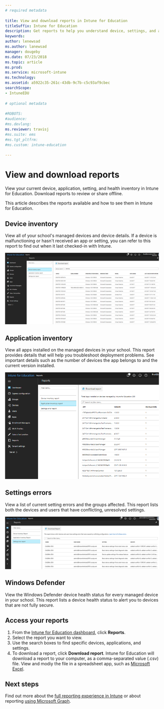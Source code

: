 ```yaml
---
# required metadata

title: View and download reports in Intune for Education 
titleSuffix: Intune for Education
description: Get reports to help you understand device, settings, and application activity in Intune for Education.
keywords:
author: lenewsad
ms.author: lanewsad
manager: dougeby
ms.date: 07/23/2018
ms.topic: article
ms.prod:
ms.service: microsoft-intune
ms.technology:
ms.assetid: a5922c35-261c-43db-9c7b-c5c93af9cbec
searchScope:
- IntuneEDU

# optional metadata

#ROBOTS:
#audience:
#ms.devlang:
ms.reviewer: travisj
#ms.suite: ems
#ms.tgt_pltfrm:
#ms.custom: intune-education

---
```


# View and download reports  

View your current device, application, setting, and health inventory in Intune for Education. Download reports to review or share offline.

This article describes the reports available and how to see them in Intune for Education.

## Device inventory
View all of your school's managed devices and device details. If a device is malfunctioning or hasn't received an app or setting, you can refer to this report to find out when it last checked-in with Intune.   

   ![The device inventory report screen, showing a list of devices under Intune for Education management.](./media/reports-001-device-inventory.png)

## Application inventory
View all apps installed on the managed devices in your school. This report provides details that will help you troubleshoot deployment problems. See important details such as the number of devices the app belongs to and the current version installed.  
 
 ![The application inventory report screen, showing a list of apps under Intune for Education management.](./media/reports-002-app-inventory.png)  

## Settings errors
View a list of current setting errors and the groups affected. This report lists both the devices and users that have conflicting, unresolved settings.   

   ![The settings errors report screen, showing a list of setting conflicts.](./media/reports-003-settings-error.png)

## Windows Defender
View the Windows Defender device health status for every managed device in your school. This report lists a device health status to alert you to devices that are not fully secure. 

## Access your reports

1. From the [Intune for Education dashboard](https://intuneeducation.portal.azure.com), click **Reports**.  
2. Select the report you want to view. 
3. Use the search boxes to find specific devices, applications, and settings.
4. To download a report, click **Download report**. Intune for Education will download a report to your computer, as a comma-separated value (.csv) file. View and modiy the file in a spreadsheet app, such as [Microsoft Excel](https://support.office.com/article/Import-or-export-text-txt-or-csv-files-5250ac4c-663c-47ce-937b-339e391393ba).  

## Next steps  
Find out more about the [full reporting experience in Intune](https://docs.microsoft.com/intune/deploy-use/understand-microsoft-intune-operations-by-using-reports) or about reporting [using Microsoft Graph](https://developer.microsoft.com/graph/docs/overview/overview).
